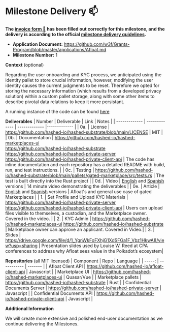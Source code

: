 # Milestone Delivery :mailbox:

**The [invoice form :pencil:](https://docs.google.com/forms/d/e/1FAIpQLSfmNYaoCgrxyhzgoKQ0ynQvnNRoTmgApz9NrMp-hd8mhIiO0A/viewform) has been filled out correctly for this milestone, and the delivery is according to the official [milestone delivery guidelines](https://github.com/w3f/Grants-Program/blob/master/docs/milestone-deliverables-guidelines.md).**  

* **Application Document:** https://github.com/w3f/Grants-Program/blob/master/applications/Afloat.md
* **Milestone Number:** 1

**Context** (optional)

Regarding the user onboarding and KYC process, we anticipated using the identity pallet to store crucial information, however, modifying the user identity causes the current judgments to be reset. Therefore we opted for storing the necessary information (which results from a developed privacy solution) within a custom pallet storage, along with some other items to describe pivotal data relations to keep it more persistant.

A running instance of the code can be found [here](http://34.107.153.230/)

**Deliverables**
| Number | Deliverable | Link | Notes |
| ------------- | ------------- | ------------- |------------- |
| 0a. | License | https://github.com/hashed-io/hashed-substrate/blob/main/LICENSE | MIT |
| 0b. | Documentation | https://github.com/hashed-io/hashed-marketplaces-ui <br> https://github.com/hashed-io/hashed-substrate<br>  https://github.com/hashed-io/hashed-private-server <br> https://github.com/hashed-io/hashed-private-client-api | The code has inline documentation and each repository has a detailed README with build, run, and test instructions. |
| 0c. | Testing | https://github.com/hashed-io/hashed-substrate/blob/main/pallets/gated-marketplace/src/tests.rs | The test is built directly into the Rust project |
| 0d. | Video | [English](https://drive.google.com/file/d/1Gzz1scZt4LSBPrQ30XXZzclhAXjjdUHJ/view?usp=sharing) and [Spanish](https://drive.google.com/file/d/12HGvMEMDU5NMRXcEa8m3gkuqjwO3iONV/view?usp=sharing) versions | 14 minute video demonstrating the deliverables |
| 0e. | Article | [English](https://docs.google.com/document/d/1bDswb619nkdL0xt41GEJEtyLcCOc3LO-M-dB2RdDr9s/edit?usp=sharing) and [Spanish](https://docs.google.com/document/d/1DNHgONQrZfpG4f0f79n6pS9h9jUQQDW52OlWCw1TiJA/edit?usp=sharing) versions | Afloat's and general use case of gated Marketplaces |
| 1. | Set Profile and Upload KYC Materials | https://github.com/hashed-io/hashed-private-server https://github.com/hashed-io/hashed-private-client-api  | Users can upload files visible to themselves, a custodian, and the Marketplace owner. Covered in the video. |
| 2. | KYC Admin | https://github.com/hashed-io/hashed-marketplaces-ui https://github.com/hashed-io/hashed-substrate | Marketplace owner can approve an applicant. Covered in Video.|
| 3. | Slides | https://drive.google.com/file/d/1_YgnWkFoFXhjG1XdSFGa1F_Vbz1HkwA8/view?usp=sharing | Presentation slides used by Louise W. Reed at CPA conferences to address why Afloat sees value in the Polkadot’s ecosystem| 

**Repositories** 
(all MIT licensed)
| Component | Repo | Language |
| -----: | ----------- | ------- |
| Afloat Client API | https://github.com/hashed-io/afloat-client-api | Javascript |
| Marketplace UI | https://github.com/hashed-io/hashed-marketplaces-ui | Quasar/Vue |
| Marketplace pallets | https://github.com/hashed-io/hashed-substrate | Rust |
| Confidential Documents Server | https://github.com/hashed-io/hashed-private-server | Javascript |
| Confidential Documents API | https://github.com/hashed-io/hashed-private-client-api | Javascript |



**Additional Information**

We will create more extensive and polished end-user documentation as we continue delivering the Milestones.
